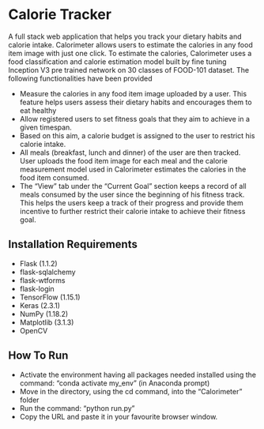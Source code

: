 # Calorie Tracker #
A full stack web application that helps you track your dietary habits and calorie intake. Calorimeter allows users to estimate the calories
in any food item image with just one click. To estimate the calories, Calorimeter uses a food classification and calorie estimation model 
built by fine tuning Inception V3 pre trained network on 30 classes of FOOD-101 dataset. The following functionalities have been provided 
 
* Measure the calories in any food item image uploaded by a user. This feature helps users assess their dietary habits and encourages them to eat healthy
* Allow registered users to set fitness goals that they aim to achieve in a given timespan.
* Based on this aim, a calorie budget is assigned to the user to restrict his calorie intake.
* All meals (breakfast, lunch and dinner) of the user are then tracked. User uploads the food item image for each meal and the calorie measurement model used in Calorimeter estimates the calories in the food item consumed.
* The “View” tab under the “Current Goal” section keeps a record of all meals consumed by the user since the beginning of his fitness track. This helps the users keep a track of their progress and provide them incentive to further restrict their calorie intake to achieve their fitness goal.

## Installation Requirements ##
- Flask (1.1.2)
- flask-sqlalchemy
- flask-wtforms
- flask-login
- TensorFlow (1.15.1)
- Keras (2.3.1)
- NumPy (1.18.2)
- Matplotlib (3.1.3)
- OpenCV

## How To Run ##

* Activate the environment having all packages needed installed using the command: “conda activate my_env” (in Anaconda prompt)
* Move in the directory, using the cd command, into the “Calorimeter” folder
* Run the command: “python run.py”
* Copy the URL and paste it in your favourite browser window.
